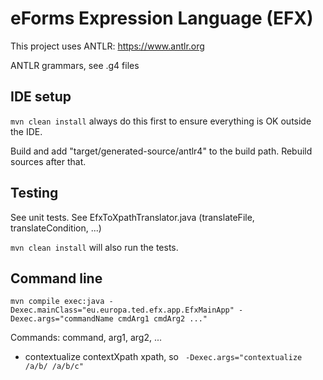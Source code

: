 # eForms Expression Language (EFX)

This project uses ANTLR: https://www.antlr.org

ANTLR grammars, see .g4 files

## IDE setup

`mvn clean install` always do this first to ensure everything is OK outside the IDE.

Build and add "target/generated-source/antlr4" to the build path.
Rebuild sources after that.

## Testing

See unit tests.
See EfxToXpathTranslator.java (translateFile, translateCondition, ...)

`mvn clean install` will also run the tests.

## Command line

```
mvn compile exec:java -Dexec.mainClass="eu.europa.ted.efx.app.EfxMainApp" -Dexec.args="commandName cmdArg1 cmdArg2 ..."
```

Commands: command, arg1, arg2, ...
* contextualize contextXpath xpath, so ` -Dexec.args="contextualize /a/b/ /a/b/c"`
